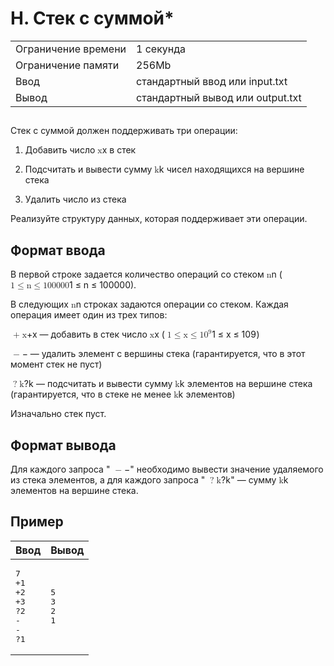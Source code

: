 <div class="problem-statement"><div class="header"><h1 class="title">H. Стек с суммой*</h1><table><tr class="time-limit"><td class="property-title">Ограничение времени</td><td>1&nbsp;секунда</td></tr><tr class="memory-limit"><td class="property-title">Ограничение памяти</td><td>256Mb</td></tr><tr class="input-file"><td class="property-title">Ввод</td><td colspan="1">стандартный ввод или input.txt</td></tr><tr class="output-file"><td class="property-title">Вывод</td><td colspan="1">стандартный вывод или output.txt</td></tr></table></div><h2></h2><div class="legend"><p>Стек с суммой должен поддерживать три операции:</p> 
<ol> 
 <li><p>Добавить число <span class="math inline"><span class="katex"><span class="katex-mathml">
      <math xmlns="http://www.w3.org/1998/Math/MathML">
       <semantics>
        <mrow>
         <mi>
          x
         </mi>
        </mrow>
        <annotation encoding="application/x-tex">
         x
        </annotation>
       </semantics>
      </math></span><span class="katex-html" aria-hidden="true"><span class="base"><span class="strut" style="height:0.4306em;"></span><span class="mord mathnormal">x</span></span></span></span></span> в стек</p></li> 
 <li><p>Подсчитать и вывести сумму <span class="math inline"><span class="katex"><span class="katex-mathml">
      <math xmlns="http://www.w3.org/1998/Math/MathML">
       <semantics>
        <mrow>
         <mi>
          k
         </mi>
        </mrow>
        <annotation encoding="application/x-tex">
         k
        </annotation>
       </semantics>
      </math></span><span class="katex-html" aria-hidden="true"><span class="base"><span class="strut" style="height:0.6944em;"></span><span class="mord mathnormal" style="margin-right:0.03148em;">k</span></span></span></span></span> чисел находящихся на вершине стека</p></li> 
 <li><p>Удалить число из стека</p></li> 
</ol> 
<p>Реализуйте структуру данных, которая поддерживает эти операции.</p></div><h2>Формат ввода</h2><div class="input-specification"><p>В первой строке задается количество операций со стеком <span class="math inline"><span class="katex"><span class="katex-mathml">
    <math xmlns="http://www.w3.org/1998/Math/MathML">
     <semantics>
      <mrow>
       <mi>
        n
       </mi>
      </mrow>
      <annotation encoding="application/x-tex">
       n
      </annotation>
     </semantics>
    </math></span><span class="katex-html" aria-hidden="true"><span class="base"><span class="strut" style="height:0.4306em;"></span><span class="mord mathnormal">n</span></span></span></span></span> (<span class="math inline"><span class="katex"><span class="katex-mathml">
    <math xmlns="http://www.w3.org/1998/Math/MathML">
     <semantics>
      <mrow>
       <mn>
        1
       </mn>
       <mo>
        ≤
       </mo>
       <mi>
        n
       </mi>
       <mo>
        ≤
       </mo>
       <mn>
        100000
       </mn>
      </mrow>
      <annotation encoding="application/x-tex">
       1 \le n \le 100000
      </annotation>
     </semantics>
    </math></span><span class="katex-html" aria-hidden="true"><span class="base"><span class="strut" style="height:0.7804em;vertical-align:-0.136em;"></span><span class="mord">1</span><span class="mspace" style="margin-right:0.2778em;"></span><span class="mrel">≤</span><span class="mspace" style="margin-right:0.2778em;"></span></span><span class="base"><span class="strut" style="height:0.7719em;vertical-align:-0.136em;"></span><span class="mord mathnormal">n</span><span class="mspace" style="margin-right:0.2778em;"></span><span class="mrel">≤</span><span class="mspace" style="margin-right:0.2778em;"></span></span><span class="base"><span class="strut" style="height:0.6444em;"></span><span class="mord">100000</span></span></span></span></span>).</p> 
<p>В следующих <span class="math inline"><span class="katex"><span class="katex-mathml">
    <math xmlns="http://www.w3.org/1998/Math/MathML">
     <semantics>
      <mrow>
       <mi>
        n
       </mi>
      </mrow>
      <annotation encoding="application/x-tex">
       n
      </annotation>
     </semantics>
    </math></span><span class="katex-html" aria-hidden="true"><span class="base"><span class="strut" style="height:0.4306em;"></span><span class="mord mathnormal">n</span></span></span></span></span> строках задаются операции со стеком. Каждая операция имеет один из трех типов:</p> 
<p><span class="math inline"><span class="katex"><span class="katex-mathml">
    <math xmlns="http://www.w3.org/1998/Math/MathML">
     <semantics>
      <mrow>
       <mo>
        +
       </mo>
       <mi>
        x
       </mi>
      </mrow>
      <annotation encoding="application/x-tex">
       +x
      </annotation>
     </semantics>
    </math></span><span class="katex-html" aria-hidden="true"><span class="base"><span class="strut" style="height:0.6667em;vertical-align:-0.0833em;"></span><span class="mord">+</span><span class="mord mathnormal">x</span></span></span></span></span>&nbsp;— добавить в стек число <span class="math inline"><span class="katex"><span class="katex-mathml">
    <math xmlns="http://www.w3.org/1998/Math/MathML">
     <semantics>
      <mrow>
       <mi>
        x
       </mi>
      </mrow>
      <annotation encoding="application/x-tex">
       x
      </annotation>
     </semantics>
    </math></span><span class="katex-html" aria-hidden="true"><span class="base"><span class="strut" style="height:0.4306em;"></span><span class="mord mathnormal">x</span></span></span></span></span> (<span class="math inline"><span class="katex"><span class="katex-mathml">
    <math xmlns="http://www.w3.org/1998/Math/MathML">
     <semantics>
      <mrow>
       <mn>
        1
       </mn>
       <mo>
        ≤
       </mo>
       <mi>
        x
       </mi>
       <mo>
        ≤
       </mo>
       <mn>
        1
       </mn>
       <msup>
        <mn>
         0
        </mn>
        <mn>
         9
        </mn>
       </msup>
      </mrow>
      <annotation encoding="application/x-tex">
       1 \le x \le 10^9
      </annotation>
     </semantics>
    </math></span><span class="katex-html" aria-hidden="true"><span class="base"><span class="strut" style="height:0.7804em;vertical-align:-0.136em;"></span><span class="mord">1</span><span class="mspace" style="margin-right:0.2778em;"></span><span class="mrel">≤</span><span class="mspace" style="margin-right:0.2778em;"></span></span><span class="base"><span class="strut" style="height:0.7719em;vertical-align:-0.136em;"></span><span class="mord mathnormal">x</span><span class="mspace" style="margin-right:0.2778em;"></span><span class="mrel">≤</span><span class="mspace" style="margin-right:0.2778em;"></span></span><span class="base"><span class="strut" style="height:0.8141em;"></span><span class="mord">1</span><span class="mord"><span class="mord">0</span><span class="msupsub"><span class="vlist-t"><span class="vlist-r"><span class="vlist" style="height:0.8141em;"><span style="top:-3.063em;margin-right:0.05em;"><span class="pstrut" style="height:2.7em;"></span><span class="sizing reset-size6 size3 mtight"><span class="mord mtight">9</span></span></span></span></span></span></span></span></span></span></span></span>)</p> 
<p><span class="math inline"><span class="katex"><span class="katex-mathml">
    <math xmlns="http://www.w3.org/1998/Math/MathML">
     <semantics>
      <mrow>
       <mo>
        −
       </mo>
      </mrow>
      <annotation encoding="application/x-tex">
       -
      </annotation>
     </semantics>
    </math></span><span class="katex-html" aria-hidden="true"><span class="base"><span class="strut" style="height:0.6667em;vertical-align:-0.0833em;"></span><span class="mord">−</span></span></span></span></span>&nbsp;— удалить элемент с вершины стека (гарантируется, что в этот момент стек не пуст)</p> 
<p><span class="math inline"><span class="katex"><span class="katex-mathml">
    <math xmlns="http://www.w3.org/1998/Math/MathML">
     <semantics>
      <mrow>
       <mo stretchy="false">
        ?
       </mo>
       <mi>
        k
       </mi>
      </mrow>
      <annotation encoding="application/x-tex">
       ?k
      </annotation>
     </semantics>
    </math></span><span class="katex-html" aria-hidden="true"><span class="base"><span class="strut" style="height:0.6944em;"></span><span class="mclose">?</span><span class="mord mathnormal" style="margin-right:0.03148em;">k</span></span></span></span></span>&nbsp;— подсчитать и вывести сумму <span class="math inline"><span class="katex"><span class="katex-mathml">
    <math xmlns="http://www.w3.org/1998/Math/MathML">
     <semantics>
      <mrow>
       <mi>
        k
       </mi>
      </mrow>
      <annotation encoding="application/x-tex">
       k
      </annotation>
     </semantics>
    </math></span><span class="katex-html" aria-hidden="true"><span class="base"><span class="strut" style="height:0.6944em;"></span><span class="mord mathnormal" style="margin-right:0.03148em;">k</span></span></span></span></span> элементов на вершине стека (гарантируется, что в стеке не менее <span class="math inline"><span class="katex"><span class="katex-mathml">
    <math xmlns="http://www.w3.org/1998/Math/MathML">
     <semantics>
      <mrow>
       <mi>
        k
       </mi>
      </mrow>
      <annotation encoding="application/x-tex">
       k
      </annotation>
     </semantics>
    </math></span><span class="katex-html" aria-hidden="true"><span class="base"><span class="strut" style="height:0.6944em;"></span><span class="mord mathnormal" style="margin-right:0.03148em;">k</span></span></span></span></span> элементов)</p> 
<p>Изначально стек пуст.</p></div><h2>Формат вывода</h2><div class="output-specification"><p>Для каждого запроса "<span class="math inline"><span class="katex"><span class="katex-mathml">
    <math xmlns="http://www.w3.org/1998/Math/MathML">
     <semantics>
      <mrow>
       <mo>
        −
       </mo>
      </mrow>
      <annotation encoding="application/x-tex">
       -
      </annotation>
     </semantics>
    </math></span><span class="katex-html" aria-hidden="true"><span class="base"><span class="strut" style="height:0.6667em;vertical-align:-0.0833em;"></span><span class="mord">−</span></span></span></span></span>" необходимо вывести значение удаляемого из стека элементов, а для каждого запроса "<span class="math inline"><span class="katex"><span class="katex-mathml">
    <math xmlns="http://www.w3.org/1998/Math/MathML">
     <semantics>
      <mrow>
       <mo stretchy="false">
        ?
       </mo>
       <mi>
        k
       </mi>
      </mrow>
      <annotation encoding="application/x-tex">
       ?k
      </annotation>
     </semantics>
    </math></span><span class="katex-html" aria-hidden="true"><span class="base"><span class="strut" style="height:0.6944em;"></span><span class="mclose">?</span><span class="mord mathnormal" style="margin-right:0.03148em;">k</span></span></span></span></span>"&nbsp;— сумму <span class="math inline"><span class="katex"><span class="katex-mathml">
    <math xmlns="http://www.w3.org/1998/Math/MathML">
     <semantics>
      <mrow>
       <mi>
        k
       </mi>
      </mrow>
      <annotation encoding="application/x-tex">
       k
      </annotation>
     </semantics>
    </math></span><span class="katex-html" aria-hidden="true"><span class="base"><span class="strut" style="height:0.6944em;"></span><span class="mord mathnormal" style="margin-right:0.03148em;">k</span></span></span></span></span> элементов на вершине стека.</p></div><h2>Пример</h2><table class="sample-tests"><thead><tr><th>Ввод</th><th>Вывод</th></tr></thead><tbody><tr><td><pre>7
+1
+2
+3
?2
-
-
?1
</pre></td><td><pre>5
3
2
1
</pre></td></tr></tbody></table>